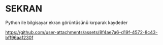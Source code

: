 # SEKRAN
Python ile bilgisayar ekran görüntüsünü kırparak kaydeder



https://github.com/user-attachments/assets/8f4ae7a6-d19f-4572-8c43-bff96aa1230f

